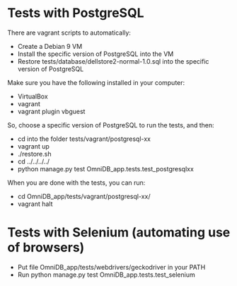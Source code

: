 # Tests with PostgreSQL

There are vagrant scripts to automatically:

- Create a Debian 9 VM
- Install the specific version of PostgreSQL into the VM
- Restore tests/database/dellstore2-normal-1.0.sql into the specific version of PostgreSQL

Make sure you have the following installed in your computer:

- VirtualBox
- vagrant
- vagrant plugin vbguest

So, choose a specific version of PostgreSQL to run the tests, and then:

- cd into the folder tests/vagrant/postgresql-xx
- vagrant up
- ./restore.sh
- cd ../../../../
- python manage.py test OmniDB_app.tests.test_postgresqlxx

When you are done with the tests, you can run:

- cd OmniDB_app/tests/vagrant/postgresql-xx/
- vagrant halt


# Tests with Selenium (automating use of browsers)

- Put file OmniDB_app/tests/webdrivers/geckodriver in your PATH
- Run python manage.py test OmniDB_app.tests.test_selenium
